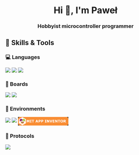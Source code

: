 
<h1 align="center">Hi 👋, I'm Paweł </h1>
<h3 align="center">Hobbyist microcontroller programmer</h3>

## 🔧 Skills & Tools

### 💻 Languages
<p>
  <img src="https://img.shields.io/badge/C-00599C?style=for-the-badge&logo=c&logoColor=white" />
  <img src="https://img.shields.io/badge/C++-00599C?style=for-the-badge&logo=c%2B%2B&logoColor=white" />
  <img src="https://img.shields.io/badge/Python-3776AB?style=for-the-badge&logo=python&logoColor=white" />
</p>

### 🔩 Boards
<p>
  <img src="https://img.shields.io/badge/ESP32-323232?style=for-the-badge&logo=espressif&logoColor=white" />
  <img src="https://img.shields.io/badge/STM32-03234B?style=for-the-badge&logo=stmicroelectronics&logoColor=white" />
</p>

### 🧰 Environments
<p>
  <img src="https://img.shields.io/badge/Arduino_IDE-00979D?style=for-the-badge&logo=arduino&logoColor=white" />
  <img src="https://img.shields.io/badge/STM32CubeIDE-03234B?style=for-the-badge&logo=stmicroelectronics&logoColor=white" />
  <img src="MIT_App_Inventor.png"
     alt="MIT App Inventor"
     style="height:27px; margin-right:6px; vertical-align:middle;" />


### 📡 Protocols
<p>
  <img src="https://img.shields.io/badge/MQTT-660066?style=for-the-badge&logo=eclipse-mosquitto&logoColor=white" />
</p>
